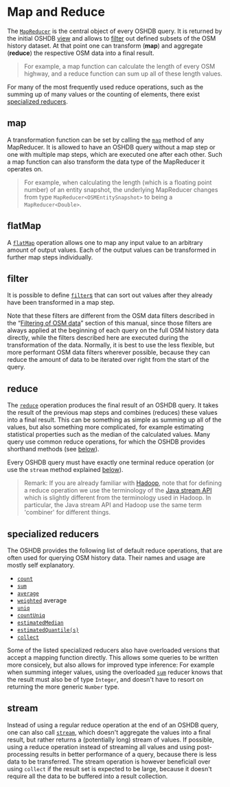 Map and Reduce
==============

The [`MapReducer`](https://docs.ohsome.org/java/oshdb/0.5.7/aggregated/org/heigit/bigspatialdata/oshdb/api/mapreducer/MapReducer.html) is the central object of every OSHDB query. It is returned by the initial OSHDB [view](views.md) and allows to [filter](filters.md) out defined subsets of the OSM history dataset. At that point one can transform (**map**) and aggregate (**reduce**) the respective OSM data into a final result.

> For example, a map function can calculate the length of every OSM highway, and a reduce function can sum up all of these length values.

For many of the most frequently used reduce operations, such as the summing up of many values or the counting of elements, there exist [specialized reducers](#specialized-reducers).

map
---

A transformation function can be set by calling the [`map`](https://docs.ohsome.org/java/oshdb/0.5.7/aggregated/org/heigit/bigspatialdata/oshdb/api/mapreducer/MapReducer.html#map-org.heigit.bigspatialdata.oshdb.api.generic.function.SerializableFunction-) method of any MapReducer. It is allowed to have an OSHDB query without a map step or one with multiple map steps, which are executed one after each other. Such a map function can also transform the data type of the MapReducer it operates on.

> For example, when calculating the length (which is a floating point number) of an entity snapshot, the underlying MapReducer changes from type `MapReducer<OSMEntitySnapshot>` to being a `MapReducer<Double>`.

flatMap
-------

A [`flatMap`](https://docs.ohsome.org/java/oshdb/0.5.7/aggregated/org/heigit/bigspatialdata/oshdb/api/mapreducer/MapReducer.html#flatMap-org.heigit.bigspatialdata.oshdb.api.generic.function.SerializableFunction-) operation allows one to map any input value to an arbitrary amount of output values. Each of the output values can be transformed in further map steps individually.

filter
------

It is possible to define [`filter`s](https://docs.ohsome.org/java/oshdb/0.5.7/aggregated/org/heigit/bigspatialdata/oshdb/api/mapreducer/MapReducer.html#filter-org.heigit.bigspatialdata.oshdb.api.generic.function.SerializablePredicate-) that can sort out values after they already have been transformed in a map step.

Note that these filters are different from the OSM data filters described in the “[Filtering of OSM data](filters.md)” section of this manual, since those filters are always applied at the beginning of each query on the full OSM history data directly, while the filters described here are executed during the transformation of the data. Normally, it is best to use the less flexible, but more performant OSM data filters wherever possible, because they can reduce the amount of data to be iterated over right from the start of the query.

reduce
------

The [`reduce`](https://docs.ohsome.org/java/oshdb/0.5.7/aggregated/org/heigit/bigspatialdata/oshdb/api/mapreducer/MapReducer.html#reduce-org.heigit.bigspatialdata.oshdb.api.generic.function.SerializableSupplier-org.heigit.bigspatialdata.oshdb.api.generic.function.SerializableBiFunction-org.heigit.bigspatialdata.oshdb.api.generic.function.SerializableBinaryOperator-) operation produces the final result of an OSHDB query. It takes the result of the previous map steps and combines (reduces) these values into a final result. This can be something as simple as summing up all of the values, but also something more complicated, for example estimating statistical properties such as the median of the calculated values. Many query use common reduce operations, for which the OSHDB provides shorthand methods (see [below](#specialized-reducers)).

Every OSHDB query must have exactly one terminal reduce operation (or use the `stream` method explained [below](#stream)).

> Remark: If you are already familiar with [Hadoop](https://en.wikipedia.org/wiki/Apache_Hadoop), note that for defining a reduce operation we use the terminology of the [Java stream API](https://docs.oracle.com/javase/8/docs/api/java/util/stream/package-summary.html) which is slightly different from the terminology used in Hadoop. In particular, the Java stream API and Hadoop use the same term 'combiner' for different things.

specialized reducers
--------------------

The OSHDB provides the following list of default reduce operations, that are often used for querying OSM history data. Their names and usage are mostly self explanatory. 

* [`count`](https://docs.ohsome.org/java/oshdb/0.5.7/aggregated/org/heigit/bigspatialdata/oshdb/api/mapreducer/MapReducer.html#count--)
* [`sum`](https://docs.ohsome.org/java/oshdb/0.5.7/aggregated/org/heigit/bigspatialdata/oshdb/api/mapreducer/MapReducer.html#sum--)
* [`average`](https://docs.ohsome.org/java/oshdb/0.5.7/aggregated/org/heigit/bigspatialdata/oshdb/api/mapreducer/MapReducer.html#average--)
* [`weighted`](https://docs.ohsome.org/java/oshdb/0.5.7/aggregated/org/heigit/bigspatialdata/oshdb/api/mapreducer/MapReducer.html#weightedAverage-org.heigit.bigspatialdata.oshdb.api.generic.function.SerializableFunction-) average
* [`uniq`](https://docs.ohsome.org/java/oshdb/0.5.7/aggregated/org/heigit/bigspatialdata/oshdb/api/mapreducer/MapReducer.html#uniq--)
* [`countUniq`](https://docs.ohsome.org/java/oshdb/0.5.7/aggregated/org/heigit/bigspatialdata/oshdb/api/mapreducer/MapReducer.html#countUniq--)
* [`estimatedMedian`](https://docs.ohsome.org/java/oshdb/0.5.7/aggregated/org/heigit/bigspatialdata/oshdb/api/mapreducer/MapReducer.html#estimatedMedian--)
* [`estimatedQuantile(s)`](https://docs.ohsome.org/java/oshdb/0.5.7/aggregated/org/heigit/bigspatialdata/oshdb/api/mapreducer/MapReducer.html#estimatedQuantiles--)
* [`collect`](https://docs.ohsome.org/java/oshdb/0.5.7/aggregated/org/heigit/bigspatialdata/oshdb/api/mapreducer/MapReducer.html#collect--)

Some of the listed specialized reducers also have overloaded versions that accept a mapping function directly. This allows some queries to be written more consicely, but also allows for improved type inference: For example when summing integer values, using the overloaded [`sum`](https://docs.ohsome.org/java/oshdb/0.5.7/aggregated/org/heigit/bigspatialdata/oshdb/api/mapreducer/MapReducer.html#sum-org.heigit.bigspatialdata.oshdb.api.generic.function.SerializableFunction-) reducer knows that the result must also be of type `Integer`, and doesn't have to resort on returning the more generic `Number` type.

stream
------

Instead of using a regular reduce operation at the end of an OSHDB query, one can also call [`stream`](https://docs.ohsome.org/java/oshdb/0.5.7/aggregated/org/heigit/bigspatialdata/oshdb/api/mapreducer/MapReducer.html#stream--), which doesn't aggregate the values into a final result, but rather returns a (potentially long) stream of values. If possible, using a reduce operation instead of streaming all values and using post-processing results in better performance of a query, because there is less data to be transferred. The stream operation is however beneficiall over using `collect` if the result set is expected to be large, because it doesn't require all the data to be buffered into a result collection.
